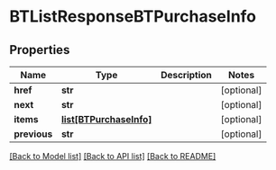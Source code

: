 # BTListResponseBTPurchaseInfo

## Properties
Name | Type | Description | Notes
------------ | ------------- | ------------- | -------------
**href** | **str** |  | [optional] 
**next** | **str** |  | [optional] 
**items** | [**list[BTPurchaseInfo]**](BTPurchaseInfo.md) |  | [optional] 
**previous** | **str** |  | [optional] 

[[Back to Model list]](../README.md#documentation-for-models) [[Back to API list]](../README.md#documentation-for-api-endpoints) [[Back to README]](../README.md)


